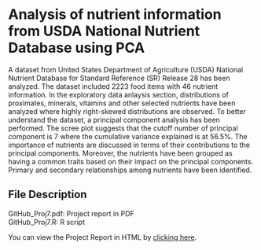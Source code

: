 # Analysis of nutrient information from USDA National Nutrient Database using PCA

A dataset from United States Department of Agriculture (USDA) National Nutrient Database for Standard Reference (SR) Release 28 has been analyzed. The dataset included 2223 food items with 46 nutrient information. In the exploratory data anlaysis section, distributions of proximates, minerals, vitamins and other selected nutrients have been analyzed where highly right-skewed distributions are observed. To better understand the dataset, a principal component analysis has been performed. The scree plot suggests that the cutoff number of principal component is 7 where the cumulative variance explained is at 56.5%. The importance of nutrients are discussed in terms of their contributions to the principal components. Moreover, the nutrients have been grouped as having a common traits based on their impact on the principal components. Primary and secondary relationships among nutrients have been identified.

## File Description
GitHub_Proj7.pdf: Project report in PDF <br>
GitHub_Proj7.R: R script

You can view the Project Report in HTML by
[clicking here](https://github.com/gapkim/USDA_Nutrient_Databse/blob/master/GitHub_Proj7.html).
